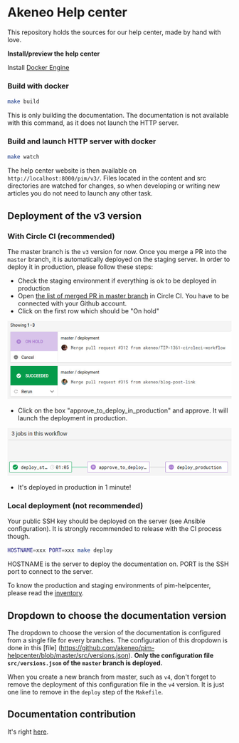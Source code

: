# Akeneo Help center
This repository holds the sources for our help center, made by hand with love.

**Install/preview the help center**

Install [Docker Engine](https://docs.docker.com/engine/installation/)

### Build with docker

```bash
make build
```

This is only building the documentation. The documentation is not available with this command, as it does not launch the HTTP server. 

### Build and launch HTTP server with docker

```bash
make watch
```

The help center website is then available on `http://localhost:8000/pim/v3/`.
Files located in the content and src directories are watched for changes, so when developing or writing new articles you do not need to launch any other task.

## Deployment of the v3 version

### With Circle CI (recommended)

The master branch is the `v3` version for now.
Once you merge a PR into the `master` branch, it is automatically deployed on the staging server. In order to deploy it in production, please follow these steps:

- Check the staging environment if everything is ok to be deployed in production
- Open [the list of merged PR in master branch](https://circleci.com/gh/akeneo/workflows/pim-helpcenter/tree/master) in Circle CI. You have to be connected with your Github account.
- Click on the first row which should be "On hold"

![List of merged PR in master](.circleci/list_workflows.jpg)

- Click on the box "approve_to_deploy_in_production" and approve. It will launch the deployment in production.

![List of jobs in a workflow](.circleci/list_jobs.jpg)

- It's deployed in production in 1 minute!

### Local deployment (not recommended)

Your public SSH key should be deployed on the server (see Ansible configuration). It is strongly recommended to release with the CI process though.

```bash
HOSTNAME=xxx PORT=xxx make deploy
```

HOSTNAME is the server to deploy the documentation on.
PORT is the SSH port to connect to the server.

To know the production and staging environments of pim-helpcenter, please read the [inventory](https://github.com/akeneo/ansible/blob/master/inventories/core.inventory).

## Dropdown to choose the documentation version

The dropdown to choose the version of the documentation  is configured from a single file for every branches. The configuration of this dropdown is done in this [file] (https://github.com/akeneo/pim-helpcenter/blob/master/src/versions.json). **Only the configuration file `src/versions.json` of the `master` branch is deployed.** 

When you create a new branch from master, such as `v4`, don't forget to remove the deployment of this configuration file in the `v4` version. It is just one line to remove in the `deploy` step of the `Makefile`.

## Documentation contribution

It's right [here](https://github.com/akeneo/pim-helpcenter/wiki).
